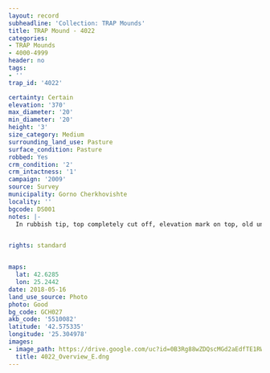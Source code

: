 ```yaml
---
layout: record
subheadline: 'Collection: TRAP Mounds'
title: TRAP Mound - 4022
categories:
- TRAP Mounds
- 4000-4999
header: no
tags:
- ''
trap_id: '4022'

certainty: Certain
elevation: '370'
max_diameter: '20'
min_diameter: '20'
height: '3'
size_category: Medium
surrounding_land_use: Pasture
surface_condition: Pasture
robbed: Yes
crm_condition: '2'
crm_intactness: '1'
campaign: '2009'
source: Survey
municipality: Gorno Cherkhovishte
locality: ''
bgcode: DS001
notes: |-
  In rubbish tip, top completely cut off, elevation mark on top, old undifined trenches.


rights: standard


maps:
  lat: 42.6285
  lon: 25.2442
date: 2018-05-16
land_use_source: Photo
photo: Good
bg_code: GCH027
akb_code: '5510082'
latitude: '42.575335'
longitude: '25.304978'
images:
- image_path: https://drive.google.com/uc?id=0B3Rg88wZDQscMGd2aEdfTE1RWWc
  title: 4022_Overview_E.dng
---
```

